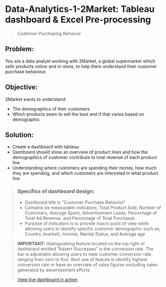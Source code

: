 
# Data-Analytics-1-2Market: Tableau dashboard & Excel Pre-processing
> Customer Purchasing Behavior

## Problem:
You are a data analyst working with 2Market, a global supermarket which sells products online and in-store, to help them understand their customer purchase behaviour. 

## Objective:
2Market wants to understand: 
- The demographics of their customers 
- Which products seem to sell the best and if that varies based on demographic

## Solution:
- Create a dashboard with tableau 
- Dashboard should show an overview of product lines and how the demographics of customer contribute to total revenue of each product line
- Understanding where customers are spending their money, how much they are spending, and which customers are interested in what product line

> ### Specifics of dashboard design:
> - Dashboard title is "Customer Purchase Behavior"
> - Contains six measurable indicators; Total Product Sold, Number of Customers, Average Spent, Advertisement Leads, Percentage of Total Ad Revenue, and Percentage of Total Purchases
> - Purpose of indicators is to provide macro point of view while allowing users to identify specific customer demographic such as; Country (market), Income, Marital Status, and Average age

>**IMPORTANT:** distinguishing feature located on the top right of dashboard entitled "Advert Successes" is the conversion rate. The bar is adjustable allowing users to view customer conversion rate ranging from zero to four. Best use of feature is identify highest conversion rate or have an overview of sales figures excluding sales generated by advertisement efforts.
>
>[View live dashboard in action](https://public.tableau.com/views/Lj_2marketnad_2_0_Customer_Purchasing_Behavior_dashboard/CustomerPurchasingBehavior?:language=en-US&:sid=&:redirect=auth&:display_count=n&:origin=viz_share_link)
